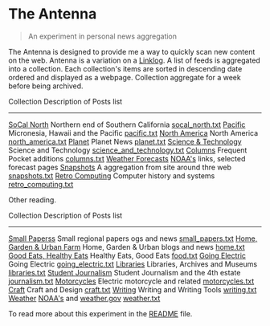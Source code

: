 
# The Antenna

> An experiment in personal news aggregation

The Antenna is designed to provide me a way to quickly scan new content on the web. Antenna is a variation on a [Linklog](https://en.wikipedia.org/wiki/Linklog). A list of feeds is aggregated into a collection. Each collection's items are sorted in descending date ordered and displayed as a webpage. Collection aggregate for a week before being archived.

Collection                                          Description of Posts                                               list
---------------------------------                   --------------------------------------------------------------     --------------------------------
[SoCal North](socal_north.html)                     Northern end of Southern California                                [socal_north.txt](socal_north.txt)
[Pacific](pacific.html)                             Micronesia, Hawaii and the Pacific                                 [pacific.txt](pacific.txt)
[North America](north_america.html)                 North America                                                      [north_america.txt](north_america.txt)
[Planet](planet.html)                               Planet News                                                        [planet.txt](planet.txt)
[Science & Technology](science_and_technology.html) Science and Technology                                             [science_and_technology.txt](science_and_technology.txt)
[Columns](columns.html)                             Frequent Pocket additions                                          [columns.txt](columns.txt)
[Weather Forecasts](forecasts.html)                 [NOAA's](https://weather.gov) links, selected forecast pages
[Snapshots](snapshots.html)                         A aggregation from site around thre web                            [snapshots.txt](snapshots.txt)
[Retro Computing](retro_computing.html)             Computer history and systems                                       [retro_computing.txt](retro_computing.txt)


Other reading.

Collection                                          Description of Posts                                               list
---------------------------------                   --------------------------------------------------------------     --------------------------------
[Small Paperss](small_papers.html)                  Small regional papers  ogs and news                                [small_papers.txt](small_papers.txt)
[Home, Garden & Urban Farm](home.html)              Home, Garden & Urban blogs and news                                [home.txt](home.txt)
[Good Eats, Healthy Eats](food.html)                Healthy Eats, Good Eats                                            [food.txt](foot.txt)
[Going Electric](going_electric.html)               Going Electric                                                     [going_electric.txt](going_electric.txt)
[Libraries](libraries.html)                         Libraries, Archives and Museums                                    [libraries.txt](libraries.txt)
[Student Journalism](journalism.html)               Student Journalism and the 4th estate                              [journalism.txt](journalism.txt)
[Motorcycles](motorcycles.html)                     Electric motorcycle and related                                    [motorcycles.txt](motorcycles.txt)
[Craft](craft.html)                                 Craft and Design                                                   [craft.txt](craft.txt)
[Writing](writing.html)                             Writing and Writing Tools                                          [writing.txt](writing.txt)
[Weather](weather.html)                             [NOAA's](https://noaa.gov) and [weather.gov](https://weather.gov)  [weather.txt](weather.txt)

To read more about this experiment in the [README](README.md) file.
